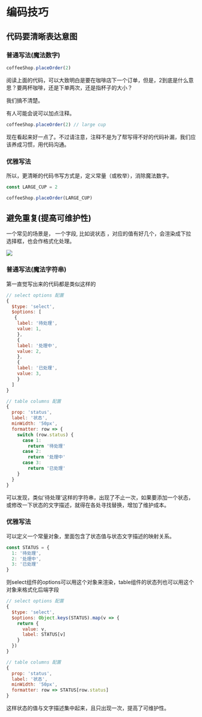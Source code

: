 # 编码技巧

<a name="9250817b"></a>
## 代码要清晰表达意图

<a name="32c2e391"></a>
### 普通写法(魔法数字)
```javascript
coffeeShop.placeOrder(2)
```

阅读上面的代码，可以大致明白是要在咖啡店下一个订单，但是，2到底是什么意思？要两杯咖啡，还是下单两次，还是指杯子的大小？

我们搞不清楚。

有人可能会说可以加点注释。

```javascript
coffeeShop.placeOrder(2) // large cup
```

现在看起来好一点了。不过请注意，注释不是为了帮写得不好的代码补漏，我们应该养成习惯，用代码沟通。

<a name="0ca38d41"></a>
### 优雅写法

所以，更清晰的代码书写方式是，定义常量（或枚举），消除魔法数字。

```javascript
const LARGE_CUP = 2

coffeeShop.placeOrder(LARGE_CUP)
```

<a name="314e7f7d"></a>
## 避免重复(提高可维护性)

一个常见的场景是， 一个字段, 比如说状态 ，对应的值有好几个，会渲染成下拉选择框，也会作格式化处理。

![](https://cdn.nlark.com/yuque/0/2018/png/160590/1544445184513-9834ec32-0d28-4831-82e8-6405f4cd9eb2.png#align=left&display=inline&height=161&originHeight=256&originWidth=1187&status=done&width=747)

<a name="7fd1d669"></a>
### 普通写法(魔法字符串)

第一直觉写出来的代码都是类似这样的
```javascript
// select options 配置
{
  $type: 'select',
  $options: [
   {
    label: '待处理',
    value: 1,
    },
    {
    label: '处理中',
    value: 2,
    },
    {
    label: '已处理',
    value: 3,
    }
  ]
}
```

```javascript
// table columns 配置
{
  prop: 'status',
  label: '状态',
  minWidth: '50px',
  formatter: row => {
    switch (row.status) {
      case 1:
        return '待处理'
      case 2:
        return '处理中'
      case 3:
        return '已处理'
    }
  }
}
```

可以发现，类似'待处理'这样的字符串，出现了不止一次，如果要添加一个状态，或修改一下状态的文字描述，就得在各处寻找替换，增加了维护成本。

<a name="0ca38d41-1"></a>
### 优雅写法

可以定义一个常量对象，里面包含了状态值与状态文字描述的映射关系。

```javascript
const STATUS = {
  1: '待处理',
  2: '处理中',
  3: '已处理'
}
```

则select组件的options可以用这个对象来渲染，table组件的状态列也可以用这个对象来格式化后端字段

```javascript
// select options 配置
{
  $type: 'select',
  $options: Object.keys(STATUS).map(v => {
    return {
      value: v,
      label: STATUS[v]
    }
  })
}
```

```javascript
// table columns 配置
{
  prop: 'status',
  label: '状态',
  minWidth: '50px',
  formatter: row => STATUS[row.status]
}
```

这样状态的值与文字描述集中起来，且只出现一次，提高了可维护性。
